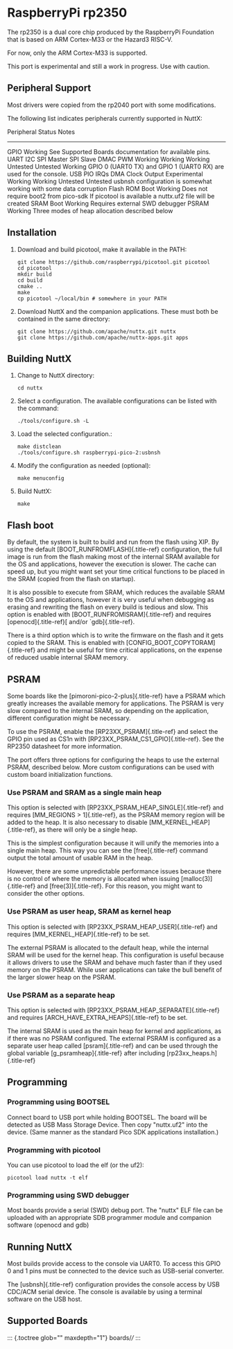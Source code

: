 RaspberryPi rp2350
==================

The rp2350 is a dual core chip produced by the RaspberryPi Foundation
that is based on ARM Cortex-M33 or the Hazard3 RISC-V.

For now, only the ARM Cortex-M33 is supported.

This port is experimental and still a work in progress. Use with
caution.

Peripheral Support
------------------

Most drivers were copied from the rp2040 port with some modifications.

The following list indicates peripherals currently supported in NuttX:

  Peripheral                               Status                                              Notes
  ---------------------------------------- --------------------------------------------------- ------------------------------------------------------------------------------------------------
  GPIO                                     Working                                             See Supported Boards documentation for available pins.
  UART I2C SPI Master SPI Slave DMAC PWM   Working Working Working Untested Untested Working   GPIO 0 (UART0 TX) and GPIO 1 (UART0 RX) are used for the console.
  USB PIO IRQs DMA Clock Output            Experimental Working Working Untested Untested      usbnsh configuration is somewhat working with some data corruption
  Flash ROM Boot                           Working                                             Does not require boot2 from pico-sdk If picotool is available a nuttx.uf2 file will be created
  SRAM Boot                                Working                                             Requires external SWD debugger
  PSRAM                                    Working                                             Three modes of heap allocation described below

Installation
------------

1.  Download and build picotool, make it available in the PATH:

        git clone https://github.com/raspberrypi/picotool.git picotool
        cd picotool
        mkdir build
        cd build
        cmake ..
        make
        cp picotool ~/local/bin # somewhere in your PATH

2.  Download NuttX and the companion applications. These must both be
    contained in the same directory:

        git clone https://github.com/apache/nuttx.git nuttx
        git clone https://github.com/apache/nuttx-apps.git apps

Building NuttX
--------------

1.  Change to NuttX directory:

        cd nuttx

2.  Select a configuration. The available configurations can be listed
    with the command:

        ./tools/configure.sh -L

3.  Load the selected configuration.:

        make distclean
        ./tools/configure.sh raspberrypi-pico-2:usbnsh

4.  Modify the configuration as needed (optional):

        make menuconfig

5.  Build NuttX:

        make

Flash boot
----------

By default, the system is built to build and run from the flash using
XIP. By using the default [BOOT\_RUNFROMFLASH]{.title-ref}
configuration, the full image is run from the flash making most of the
internal SRAM available for the OS and applications, however the
execution is slower. The cache can speed up, but you might want set your
time critical functions to be placed in the SRAM (copied from the flash
on startup).

It is also possible to execute from SRAM, which reduces the available
SRAM to the OS and applications, however it is very useful when
debugging as erasing and rewriting the flash on every build is tedious
and slow. This option is enabled with [BOOT\_RUNFROMISRAM]{.title-ref}
and requires [openocd]{.title-ref}[ and/or \`gdb]{.title-ref}.

There is a third option which is to write the firmware on the flash and
it gets copied to the SRAM. This is enabled with
[CONFIG\_BOOT\_COPYTORAM]{.title-ref} and might be useful for time
critical applications, on the expense of reduced usable internal SRAM
memory.

PSRAM
-----

Some boards like the [pimoroni-pico-2-plus]{.title-ref} have a PSRAM
which greatly increases the available memory for applications. The PSRAM
is very slow compared to the internal SRAM, so depending on the
application, different configuration might be necessary.

To use the PSRAM, enable the [RP23XX\_PSRAM]{.title-ref} and select the
GPIO pin used as CS1n with [RP23XX\_PSRAM\_CS1\_GPIO]{.title-ref}. See
the RP2350 datasheet for more information.

The port offers three options for configuring the heaps to use the
external PSRAM, described below. More custom configurations can be used
with custom board initialization functions.

### Use PSRAM and SRAM as a single main heap

This option is selected with [RP23XX\_PSRAM\_HEAP\_SINGLE]{.title-ref}
and requires [MM\_REGIONS \> 1]{.title-ref}, as the PSRAM memory region
will be added to the heap. It is also necessary to disable
[MM\_KERNEL\_HEAP]{.title-ref}, as there will only be a single heap.

This is the simplest configuration because it will unify the memories
into a single main heap. This way you can see the [free]{.title-ref}
command output the total amount of usable RAM in the heap.

However, there are some unpredictable performance issues because there
is no control of where the memory is allocated when issuing
[malloc(3)]{.title-ref} and [free(3)]{.title-ref}. For this reason, you
might want to consider the other options.

### Use PSRAM as user heap, SRAM as kernel heap

This option is selected with [RP23XX\_PSRAM\_HEAP\_USER]{.title-ref} and
requires [MM\_KERNEL\_HEAP]{.title-ref} to be set.

The external PSRAM is allocated to the default heap, while the internal
SRAM will be used for the kernel heap. This configuration is useful
because it allows drivers to use the SRAM and behave much faster than if
they used memory on the PSRAM. While user applications can take the bull
benefit of the larger slower heap on the PSRAM.

### Use PSRAM as a separate heap

This option is selected with [RP23XX\_PSRAM\_HEAP\_SEPARATE]{.title-ref}
and requires [ARCH\_HAVE\_EXTRA\_HEAPS]{.title-ref} to be set.

The internal SRAM is used as the main heap for kernel and applications,
as if there was no PSRAM configured. The external PSRAM is configured as
a separate user heap called [psram]{.title-ref} and can be used through
the global variable [g\_psramheap]{.title-ref} after including
[rp23xx\_heaps.h]{.title-ref}

Programming
-----------

### Programming using BOOTSEL

Connect board to USB port while holding BOOTSEL. The board will be
detected as USB Mass Storage Device. Then copy \"nuttx.uf2\" into the
device. (Same manner as the standard Pico SDK applications
installation.)

### Programming with picotool

You can use picotool to load the elf (or the uf2):

    picotool load nuttx -t elf

### Programming using SWD debugger

Most boards provide a serial (SWD) debug port. The \"nuttx\" ELF file
can be uploaded with an appropriate SDB programmer module and companion
software (openocd and gdb)

Running NuttX
-------------

Most builds provide access to the console via UART0. To access this GPIO
0 and 1 pins must be connected to the device such as USB-serial
converter.

The [usbnsh]{.title-ref} configuration provides the console access by
USB CDC/ACM serial device. The console is available by using a terminal
software on the USB host.

Supported Boards
----------------

::: {.toctree glob="" maxdepth="1"}
boards/*/*
:::
